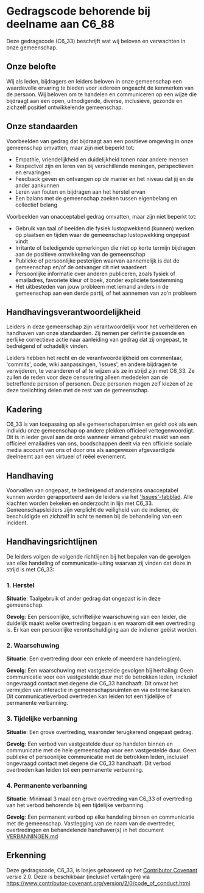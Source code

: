 # Gedragscode behorende bij deelname aan C6\_88

Deze gedragscode (C6\_33) beschrijft wat wij beloven en verwachten in onze gemeenschap.

## Onze belofte

Wij als leden, bijdragers en leiders beloven in onze gemeenschap een waardevolle ervaring te bieden voor iedereen ongeacht de kenmerken van de persoon.
Wij beloven om te handelen en communiceren op een wijze die bijdraagt aan een open, uitnodigende, diverse, inclusieve, gezonde en zichzelf positief ontwikkelende gemeenschap.


## Onze standaarden

Voorbeelden van gedrag dat bijdraagt aan een positieve omgeving in onze gemeenschap omvatten, maar zijn niet beperkt tot:

* Empathie, vriendelijkheid en duidelijkheid tonen naar andere mensen
* Respectvol zijn en leren van bij verschillende meningen, perspectieven en ervaringen
* Feedback geven en ontvangen op de manier en het niveau dat jij en de ander aankunnen
* Leren van fouten en bijdragen aan het herstel ervan
* Een balans met de gemeenschap zoeken tussen eigenbelang en collectief belang

Voorbeelden van onacceptabel gedrag omvatten, maar zijn niet beperkt tot:
* Gebruik van taal of beelden die fysiek lustopwekkend (kunnen) werken op plaatsen en tijden waar de gemeenschap lustopwekking ongepast vindt
* Irritante of beledigende opmerkingen die niet op korte termijn bijdragen aan de positieve ontwikkeling van de gemeenschap
* Publieke of persoonlijke pesterijen waarvan aannemelijk is dat de gemeenschap en/of de ontvanger dit niet waardeert
* Persoonlijke informatie over anderen publiceren, zoals fysiek of emailadres, favoriete kleur of boek, zonder expliciete toestemming
* Het uitbesteden van jouw probleem met iemand anders in de gemeenschap aan een derde partij, of het aannemen van zo'n probleem

## Handhavingsverantwoordelijkheid

Leiders in deze gemeenschap zijn verantwoordelijk voor het verhelderen en handhaven van onze standaarden. Zij nemen per definitie passende en eerlijke correctieve actie naar aanleiding van gedrag dat zij ongepast, te bedreigend of schadelijk vinden.

Leiders hebben het recht en de verantwoordelijkheid om commentaar, 'commits', code, wiki aanpassingen, 'issues', en andere bijdragen te verwijderen, te veranderen of af te wijzen als ze in strijd zijn met C6\_33. Ze zullen de reden voor deze censurering alleen mededelen aan de betreffende persoon of personen. Deze personen mogen zelf kiezen of ze deze toelichting delen met de rest van de gemeenschap.

## Kadering

C6\_33 is van toepassing op alle gemeenschapsruimten en geldt ook als een individu onze gemeenschap op andere plekken officieel vertegenwoordigt. Dit is in ieder geval aan de orde wanneer iemand gebruikt maakt van een officieel emailadres van ons, boodschappen deelt via een officiele sociale media account van ons of door ons als aangewezen afgevaardigde deelneemt aan een virtueel of reëel evenement.

## Handhaving

Voorvallen van ongepast, te bedreigend of anderszins onacceptabel kunnen worden gerapporteerd aan de leiders via het ['Issues'-tabblad](https://github.com/bvangils/C6_88/issues). Alle klachten worden bekeken en onderzocht in lijn met C6\_33. Gemeenschapsleiders zijn verplicht de veiligheid van de indiener, de beschuldigde en zichzelf in acht te nemen bij de behandeling van een incident.

## Handhavingsrichtlijnen

De leiders volgen de volgende richtlijnen bij het bepalen van de gevolgen van elke handeling of communicatie-uiting waarvan zij vinden dat deze in strijd is met C6\_33:

### 1. Herstel

**Situatie**: Taalgebruik of ander gedrag dat ongepast is in deze gemeenschap.

**Gevolg**: Een persoonlijke, schriftelijke waarschuwing van een leider, die duidelijk maakt welke overtreding begaan is en waarom dit een overtreding is. Er kan een persoonlijke verontschuldiging aan de indiener geëist worden.

### 2. Waarschuwing

**Situatie**: Een overtreding door een enkele of meerdere handeling(en).

**Gevolg**: Een waarschuwing met vastgestelde gevolgen bij herhaling: Geen communicatie voor een vastgestelde duur met de betrokken leden, inclusief ongevraagd contact met degene die C6\_33 handhaaft. Dit omvat het vermijden van interactie in gemeenschapsruimten en via externe kanalen. Dit communicatieverbod overtreden kan leiden tot een tijdelijke of permanente verbanning.

### 3. Tijdelijke verbanning

**Situatie**: Een grove overtreding, waaronder terugkerend ongepast gedrag.

**Gevolg**: Een verbod van vastgestelde duur op handelen binnen en communicatie met de hele gemeenschap voor een vastgestelde duur. Geen publieke of persoonlijke communicatie met de betrokken leden, inclusief ongevraagd contact met degene die C6\_33 handhaaft. Dit verbod overtreden kan leiden tot een permanente verbanning.

### 4. Permanente verbanning

**Situatie**: Minimaal 3 maal een grove overtreding van C6\_33 of overtreding van het verbod behorende bij een tijdelijke verbanning.

**Gevolg**: Een permanent verbod op elke handeling binnen en communicatie met de gemeenschap. Vastlegging van de naam van de overtreder, overtredingen en behandelende handhaver(s) in het document [VERBANNINGEN.md](VERBANNINGEN.md)

## Erkenning

Deze gedragscode, C6\_33, is losjes gebaseerd op het [Contributor Covenant](https://www.contributor-covenant.org) versie 2.0. Deze is beschikbaar (inclusief vertalingen) via https://www.contributor-covenant.org/version/2/0/code_of_conduct.html.
